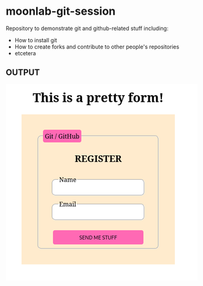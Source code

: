 # moonlab-git-session

Repository to demonstrate git and github-related stuff including:

- How to install git
- How to create forks and contribute to other people's repositories
- etcetera

## OUTPUT

<img src="output.png" />
